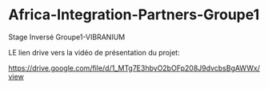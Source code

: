 # Africa-Integration-Partners-Groupe1
Stage Inversé Groupe1-VIBRANIUM

LE lien drive vers la vidéo de présentation du projet:

https://drive.google.com/file/d/1_MTg7E3hbyO2bOFp208J9dvcbsBgAWWx/view
